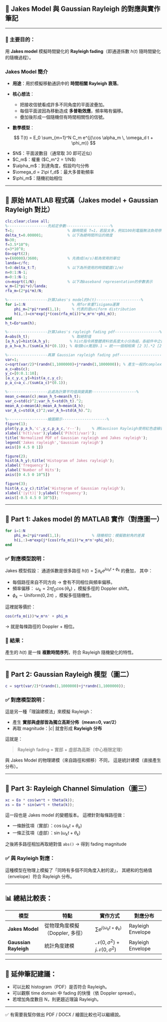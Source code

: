 ## 🌊 Jakes Model 與 Gaussian Rayleigh 的對應與實作筆記

---

### 🧠 主要目的：

用 **Jakes model** 模擬時間變化的 **Rayleigh fading**（即通道係數 $h(t)$ 隨時間變化的隨機過程）。

### Jakes Model 簡介

* **用途**：用於模擬移動通訊中的 **時間相關 Rayleigh 衰落**。

* **核心想法**：

  * 把接收信號看成許多不同角度的平面波疊加。
  * 每個平面波因為移動造成 **多普勒效應**，頻率略有偏移。
  * 疊加後形成一個隨機但有時間相關性的信號。

* **數學模型**：

$$
T(t) = E_0 \sum_{m=1}^N C_m e^{j(\cos \alpha_m \, \omega_d t + \phi_m)}
$$

  * \$N\$：平面波數目（通常取 30 即可近似）
  * \$C\_m\$：權重 (\$C\_m^2 = 1/N\$)
  * \$\alpha\_m\$：到達角度，假設均勻分佈
  * \$\omega\_d = 2\pi f\_d\$：最大多普勒頻率
  * \$\phi\_m\$：隨機初始相位
    
---

## 📌 原始 MATLAB 程式碼（Jakes model + Gaussian Rayleigh 對比）

```matlab
clc;clear;close all;
%------------------先給定參數--------------------%
T=1;                        % 錄時間長 T=1，若設太多，例如100則電腦無法負荷停量
delta_t=0.000001;           % 以下為總時間所佔的微度
N=30;
f=3.5*10^9;
c=3*10^8;
Eo=sqrt(2);
v=(60000)/3600;             % 先換成(m/s)較為常用的單位
landa=c/fc;
t=0:delta_t:T;              % 以下為所使用的時間範圍(1/m)
n=0:1:N-1;
m=0:1:N-1;
cn=msqrt(1/N);              % 以下為baseband representation的參數表示
w_m=(2*pi*v)/landa;
rfa_m=(2*pi*m)/N;

%------------------計算Jakes's model的h(t)--------------------%
for i=1:N                     % 用for來重Tisigama運算
    phi_m=2*pi*rand(1,1);     % 代表的是uniform distribution
    h(i,:)=cn*exp(j*(cos(rfa_m(i))*w_m*n'+phi_m));
end
h_t=Eo*sum(h);

%------------------計算Jakes's rayleigh fading pdf--------------------%
A=abs(h_t);                   % 取絕對值
[a_h,y]=hist(A,h_y);         % hist指令將整體資料依長度大小分為組，各組件中之數目作為繪圖之根據。
p_a_h=a_h./(sum(a_h)*(0.1)); % 每個bin寬是0.1 → 統一一個相相乘 [2 3].*2 [2 3 4]  本行是要算密度

%------------------再算 Gaussian rayleigh fading pdf--------------------%
var=1;
c=sqrt(var/2)*(randn(1,1000000)+j*randn(1,1000000)); % 產生一般的complex Gassion
a_c=abs(c);
y_c=[0:0.1:10];
[a_c_y,c_y]=hist(a_c,y_c);
p_a_c=a_c./(sum(a_c)*(0.1));

%------------------此處為計算平均值與變異數--------------------%
mean_c=mean(c);mean_h_t=mean(h_t);
var_c=std(c)^2;var_h_t=std(h_t).^2;
mean_A_c=mean(A);mean_A_h=mean(A_h);
var_A_c=std(A_c)^2;var_A_h=std(A_h).^2;

%------------------繪圖顯示--------------------%
figure(1);
plot(y,p_a_h,'c',y_c,p_a_c,'r--');     % 將Gausison Rayleigh使用紅色虛線表示
xlabel('h(t)/var');ylabel('P(h(t)/var)');
title('Normalized PDF of Gaussian rayleigh and Jakes rayleigh');
legend('Jakes rayleigh','Gaussian rayleigh')
axis([0 4.5 0 1])

figure(2);
hist(A,h_y);title('Histogram of Jakes rayleigh');
xlabel('frequency');
ylabel('Number of Hits');
axis([0 4.5 0 10^5])

figure(3);
hist(A_c,y_c);title('Histogram of Gaussian rayleigh');
xlabel('|y(t)|');ylabel('frequency');
axis([-0.5 4.5 0 10^5]);
```

---

## 📌 Part 1: Jakes model 的 MATLAB 實作（對應圖一）

```matlab
for i=1:N
    phi_m=2*pi*rand(1,1);              % 隨機相位：模擬散射角的差異
    h(i,:)=m*exp(j*(cos(rfa_m(i))*w_m*n'+phi_m)); 
end
```

### ✅ 對應模型說明：

Jakes 模型假設：
通道係數是很多路徑 $h(t) = \sum a_k e^{j\omega_k t + \phi_k}$ 的疊加，
其中：

* 每個路徑來自不同方向 → 會有不同相位與頻率偏移。
* 頻率偏移： $\omega_k = 2\pi f_D \cos(\theta_k)$ ，模擬多徑的 Doppler shift。
* $\phi_k \sim \text{Uniform}(0,2\pi)$ ，模擬多徑隨機性。

這裡就等價於：

```matlab
cos(rfa_m(i))*w_m*n' + phi_m
```

→ 就是每條路徑的 Doppler + 相位。

### 🧪 結果：

產生的 $h(t)$ 是一條 **複數時間序列**，符合 Rayleigh 隨機變化的特性。

---

## 📌 Part 2: Gaussian Rayleigh 模型（圖二）

```matlab
c = sqrt(var/2)*(randn(1,1000000)+j*randn(1,1000000));
```

### ✅ 對應模型說明：

這是另一種「理論建模法」來模擬 Rayleigh：

* 產生 **實部與虛部皆為獨立高斯分佈（mean=0, var/2）**
* 再取 magnitude：$|c|$ 就會形成 **Rayleigh 分布**

這就是：

> Rayleigh fading = 實部 + 虛部為高斯（中心極限定理）

與 Jakes Model 的物理建模（來自路徑和頻移）不同，
這是統計建模（直接產生分布）。

---

## 📌 Part 3: Rayleigh Channel Simulation（圖三）

```matlab
xc = Eo * cos(wn*t + theta(k));
xs = Eo * sin(wn*t + theta(k));
```

這一段也是 Jakes model 的變體版本。
這裡針對每條路徑做：

* 一條餘弦項（實部）：$\cos(\omega_k t + \theta_k)$
* 一條正弦項（虛部）：$\sin(\omega_k t + \theta_k)$

之後將多路徑相加再取絕對值 `abs()` → 得到 fading magnitude

### ✅ 與 Rayleigh 對應：

這種模型在物理上模擬了「同時有多個不同角度入射的波」，
其總和的包絡值（envelope）符合 Rayleigh 分布。

---

## 📊 總結比較表：

| 模型                    | 特點                   | 實作方式                                                 | 對應分布              |
| --------------------- | -------------------- | ---------------------------------------------------- | ----------------- |
| **Jakes Model**       | 從物理角度模擬（Doppler, 多徑） | $\sum e^{j(\omega_k t + \phi_k)}$                    | Rayleigh Envelope |
| **Gaussian Rayleigh** | 統計角度建模               | $\mathcal{N}(0,\sigma^2) + j\mathcal{N}(0,\sigma^2)$ | Rayleigh Envelope |

---

## 🧾 延伸筆記建議：

* 可以比較 histogram（PDF）是否符合 Rayleigh。
* 可以觀察 time domain 中 fading 的快慢（依 Doppler spread）。
* 若增加角度數目 N，則更趨近理論 Rayleigh。

---

✅ 有需要我幫你做出 PDF / DOCX / 繪圖比較也可以繼續說。

